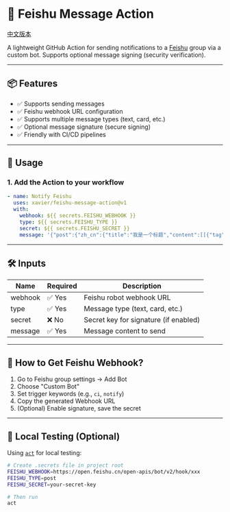 # 🚀 Feishu Message Action

[中文版本](./README.zh-CN.md)

A lightweight GitHub Action for sending notifications to a [Feishu](https://www.feishu.cn/) group via a custom bot. Supports optional message signing (security verification).

---

## 📦 Features

- ✅ Supports sending messages
- ✅ Feishu webhook URL configuration
- ✅ Supports multiple message types (text, card, etc.)
- ✅ Optional message signature (secure signing)
- ✅ Friendly with CI/CD pipelines

---

## 🚀 Usage

### 1. Add the Action to your workflow

```yaml
- name: Notify Feishu
  uses: xavier/feishu-message-action@v1
  with:
    webhook: ${{ secrets.FEISHU_WEBHOOK }}
    type: ${{ secrets.FEISHU_TYPE }}
    secret: ${{ secrets.FEISHU_SECRET }}
    message: '{"post":{"zh_cn":{"title":"我是一个标题","content":[[{"tag":"text","text":"第一行 :"},{"tag":"at","user_id":"ou_xxxxxx","user_name":"tom"}],[{"tag":"text","text":"第二行:"},{"tag":"at","user_id":"all","user_name":"所有人"}]]}}}'
```

---

## 🛠 Inputs

| Name    | Required | Description                           |
| ------- | -------- | ------------------------------------- |
| webhook | ✅ Yes   | Feishu robot webhook URL              |
| type    | ✅ Yes   | Message type (text, card, etc.)       |
| secret  | ❌ No    | Secret key for signature (if enabled) |
| message | ✅ Yes   | Message content to send               |

---

## 📘 How to Get Feishu Webhook?

1. Go to Feishu group settings → Add Bot
2. Choose "Custom Bot"
3. Set trigger keywords (e.g., `ci`, `notify`)
4. Copy the generated Webhook URL
5. (Optional) Enable signature, save the secret

---

## 🧪 Local Testing (Optional)

Using [`act`](https://github.com/nektos/act) for local testing:

```bash
# Create .secrets file in project root
FEISHU_WEBHOOK=https://open.feishu.cn/open-apis/bot/v2/hook/xxx
FEISHU_TYPE=post
FEISHU_SECRET=your-secret-key

# Then run
act
```
